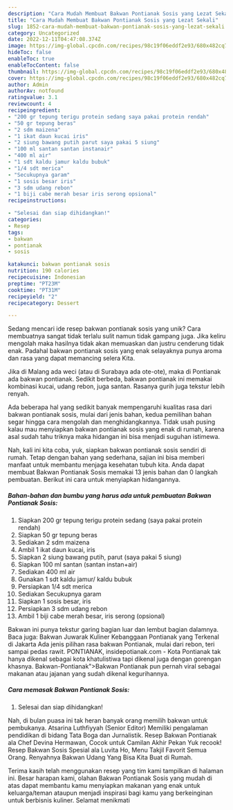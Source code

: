 ```yaml
---
description: "Cara Mudah Membuat Bakwan Pontianak Sosis yang Lezat Sekali"
title: "Cara Mudah Membuat Bakwan Pontianak Sosis yang Lezat Sekali"
slug: 1852-cara-mudah-membuat-bakwan-pontianak-sosis-yang-lezat-sekali
category: Uncategorized
date: 2022-12-11T04:47:08.374Z
image: https://img-global.cpcdn.com/recipes/98c19f06eddf2e93/680x482cq70/bakwan-pontianak-sosis-foto-resep-utama.jpg
hideToc: false
enableToc: true
enableTocContent: false
thumbnail: https://img-global.cpcdn.com/recipes/98c19f06eddf2e93/680x482cq70/bakwan-pontianak-sosis-foto-resep-utama.jpg
cover: https://img-global.cpcdn.com/recipes/98c19f06eddf2e93/680x482cq70/bakwan-pontianak-sosis-foto-resep-utama.jpg
author: Admin
authorAv: notfound
ratingvalue: 3.1
reviewcount: 4
recipeingredient:
- "200 gr tepung terigu protein sedang saya pakai protein rendah"
- "50 gr tepung beras"
- "2 sdm maizena"
- "1 ikat daun kucai iris"
- "2 siung bawang putih parut saya pakai 5 siung"
- "100 ml santan santan instanair"
- "400 ml air"
- "1 sdt kaldu jamur kaldu bubuk"
- "1/4 sdt merica"
- "Secukupnya garam"
- "1 sosis besar iris"
- "3 sdm udang rebon"
- "1 biji cabe merah besar iris serong opsional"
recipeinstructions:

- "Selesai dan siap dihidangkan!"
categories:
- Resep
tags:
- bakwan
- pontianak
- sosis

katakunci: bakwan pontianak sosis 
nutrition: 190 calories
recipecuisine: Indonesian
preptime: "PT23M"
cooktime: "PT31M"
recipeyield: "2"
recipecategory: Dessert

---
```





Sedang mencari ide resep bakwan pontianak sosis yang unik? Cara membuatnya sangat tidak terlalu sulit namun tidak gampang juga. Jika keliru mengolah maka hasilnya tidak akan memuaskan dan justru cenderung tidak enak. Padahal bakwan pontianak sosis yang enak selayaknya punya aroma dan rasa yang dapat memancing selera Kita.





Jika di Malang ada weci (atau di Surabaya ada ote-ote), maka di Pontianak ada bakwan pontianak. Sedikit berbeda, bakwan pontianak ini memakai kombinasi kucai, udang rebon, juga santan. Rasanya gurih juga tekstur lebih renyah.

Ada beberapa hal yang sedikit banyak mempengaruhi kualitas rasa dari bakwan pontianak sosis, mulai dari jenis bahan, kedua pemilihan bahan segar hingga cara mengolah dan menghidangkannya. Tidak usah pusing kalau mau menyiapkan bakwan pontianak sosis yang enak di rumah, karena asal sudah tahu triknya maka hidangan ini bisa menjadi suguhan istimewa.






Nah, kali ini kita coba, yuk, siapkan bakwan pontianak sosis sendiri di rumah. Tetap dengan bahan yang sederhana, sajian ini bisa memberi manfaat untuk membantu menjaga kesehatan tubuh kita. Anda dapat membuat Bakwan Pontianak Sosis memakai 13 jenis bahan dan 0 langkah pembuatan. Berikut ini cara untuk menyiapkan hidangannya.

<!--inarticleads1-->

##### Bahan-bahan dan bumbu yang harus ada untuk pembuatan Bakwan Pontianak Sosis:

1. Siapkan 200 gr tepung terigu protein sedang (saya pakai protein rendah)
1. Siapkan 50 gr tepung beras
1. Sediakan 2 sdm maizena
1. Ambil 1 ikat daun kucai, iris
1. Siapkan 2 siung bawang putih, parut (saya pakai 5 siung)
1. Siapkan 100 ml santan (santan instan+air)
1. Sediakan 400 ml air
1. Gunakan 1 sdt kaldu jamur/ kaldu bubuk
1. Persiapkan 1/4 sdt merica
1. Sediakan Secukupnya garam
1. Siapkan 1 sosis besar, iris
1. Persiapkan 3 sdm udang rebon
1. Ambil 1 biji cabe merah besar, iris serong (opsional)


Bakwan ini punya tekstur garing bagian luar dan lembut bagian dalamnya. Baca juga: Bakwan Juwarak Kuliner Kebanggaan Pontianak yang Terkenal di Jakarta Ada jenis pilihan rasa bakwan Pontianak, mulai dari rebon, teri sampai pedas rawit. PONTIANAK, insidepotianak.com - Kota Pontianak tak hanya dikenal sebagai kota khatulistiwa tapi dikenal juga dengan gorengan khasnya. Bakwan-Pontianak&#34;&gt;Bakwan Pontianak pun pernah viral sebagai makanan atau jajanan yang sudah dikenal kegurihannya. 

<!--inarticleads2-->

##### Cara memasak Bakwan Pontianak Sosis:


1. Selesai dan siap dihidangkan!

Nah, di bulan puasa ini tak heran banyak orang memilih bakwan untuk pembukanya. Atsarina Luthfiyyah (Senior Editor) Memiliki pengalaman pendidikan di bidang Tata Boga dan Jurnalistik. Resep Bakwan Pontianak ala Chef Devina Hermawan, Cocok untuk Camilan Akhir Pekan Yuk recook! Resep Bakwan Sosis Spesial ala Luvita Ho, Menu Takjil Favorit Semua Orang. Renyahnya Bakwan Udang Yang Bisa Kita Buat di Rumah. 

Terima kasih telah menggunakan resep yang tim kami tampilkan di halaman ini. Besar harapan kami, olahan Bakwan Pontianak Sosis yang mudah di atas dapat membantu kamu menyiapkan makanan yang enak untuk keluarga/teman ataupun menjadi inspirasi bagi kamu yang berkeinginan untuk berbisnis kuliner. Selamat menikmati

